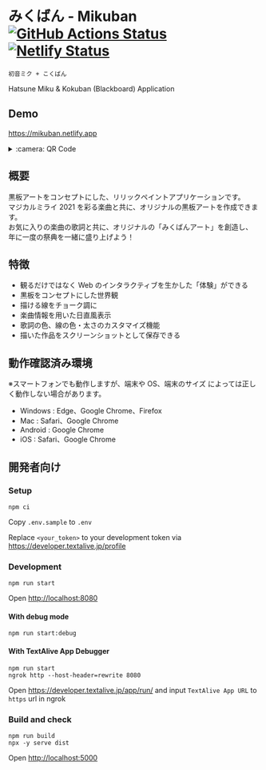 # みくばん - Mikuban [![GitHub Actions Status](https://github.com/teardrop-tech/mikuban/actions/workflows/build.yml/badge.svg)](https://github.com/teardrop-tech/mikuban/actions/workflows/build.yml) [![Netlify Status](https://api.netlify.com/api/v1/badges/423bbd93-7a23-4af4-9680-00b95ef486d0/deploy-status)](https://app.netlify.com/sites/mikuban/deploys)

```
初音ミク + こくばん
```

Hatsune Miku & Kokuban (Blackboard) Application

## Demo

<https://mikuban.netlify.app>

<details>
<summary>:camera: QR Code</summary>

```
█████████████████████████████████
█████████████████████████████████
████ ▄▄▄▄▄ █▀█ █▄█▀▀▄█ ▄▄▄▄▄ ████
████ █   █ █▀▀▀█ ▀ █▄█ █   █ ████
████ █▄▄▄█ █▀ █▀▀█ ▀▄█ █▄▄▄█ ████
████▄▄▄▄▄▄▄█▄▀ ▀▄█▄█ █▄▄▄▄▄▄▄████
████ ▄  ▄▀▄  ▄▀▄  ▄██▄█ █▄█ █████
████▄██▀▀▄▄▄▀█▄█ █▄▄▀▀▀ ▀▄█▄ ████
████ ▄▀  ▀▄ ▄ ▄▀█ ▄█▀▄▄▀▄▀▄ ▄████
████ █  ▄▀▄▄▄  █ █▀ ▄▀█  ▄█▄ ████
████▄███▄▄▄▄▀▀▀▀█▄▄  ▄▄▄ ▀▄██████
████ ▄▄▄▄▄ █▄███▀▄▄█ █▄█ ▀▄ ▄████
████ █   █ █ ▄█▀▄      ▄ ▀ ▀▀████
████ █▄▄▄█ █ ▄ ▀▄█▀ ▀ ▀▀▀ ▄█ ████
████▄▄▄▄▄▄▄█▄▄█▄▄▄███▄▄▄▄▄▄▄▄████
█████████████████████████████████
█████████████████████████████████
```

</details>

## 概要

黒板アートをコンセプトにした、リリックペイントアプリケーションです。  
マジカルミライ 2021 を彩る楽曲と共に、オリジナルの黒板アートを作成できます。  
お気に入りの楽曲の歌詞と共に、オリジナルの「みくばんアート」を創造し、  
年に一度の祭典を一緒に盛り上げよう！

## 特徴

- 観るだけではなく Web のインタラクティブを生かした「体験」ができる
- 黒板をコンセプトにした世界観
- 描ける線をチョーク調に
- 楽曲情報を用いた日直風表示
- 歌詞の色、線の色・太さのカスタマイズ機能
- 描いた作品をスクリーンショットとして保存できる

## 動作確認済み環境

※スマートフォンでも動作しますが、端末や OS、端末のサイズ によっては正しく動作しない場合があります。

- Windows : Edge、Google Chrome、Firefox
- Mac : Safari、Google Chrome
- Android : Google Chrome
- iOS : Safari、Google Chrome

## 開発者向け

### Setup

```shell
npm ci
```

Copy `.env.sample` to `.env`

Replace `<your_token>` to your development token via <https://developer.textalive.jp/profile>

### Development

```shell
npm run start
```

Open <http://localhost:8080>

#### With debug mode

```shell
npm run start:debug
```

#### With TextAlive App Debugger

```shell
npm run start
ngrok http --host-header=rewrite 8080
```

Open <https://developer.textalive.jp/app/run/> and input `TextAlive App URL` to `https` url in ngrok

### Build and check

```shell
npm run build
npx -y serve dist
```

Open <http://localhost:5000>
